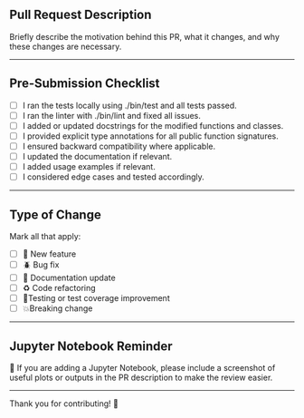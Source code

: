 ## Pull Request Description

Briefly describe the motivation behind this PR, what it changes, and why these changes are necessary.

---

## Pre-Submission Checklist

- [ ] I ran the tests locally using ./bin/test and all tests passed.
- [ ] I ran the linter with ./bin/lint and fixed all issues.
- [ ] I added or updated docstrings for the modified functions and classes.
- [ ] I provided explicit type annotations for all public function signatures.
- [ ] I ensured backward compatibility where applicable.
- [ ] I updated the documentation if relevant.
- [ ] I added usage examples if relevant.
- [ ] I considered edge cases and tested accordingly.

---

## Type of Change

Mark all that apply:

- [ ] 🌟 New feature
- [ ] 🪲 Bug fix
- [ ] 📝 Documentation update
- [ ] ♻️ Code refactoring
- [ ] 🔬Testing or test coverage improvement
- [ ]  💥Breaking change

---

## Jupyter Notebook Reminder

📌 If you are adding a Jupyter Notebook, please include a screenshot of useful plots or outputs in the PR description to make the review easier. 

---

Thank you for contributing! 🙏
